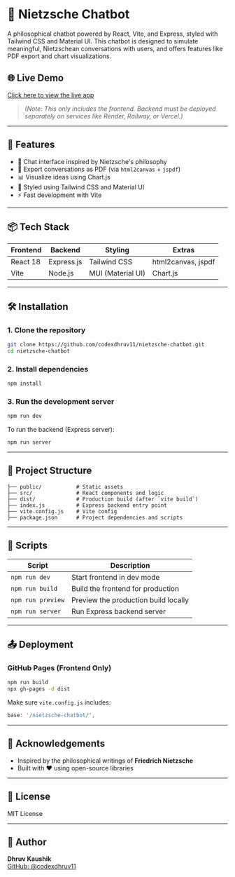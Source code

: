 # 🧠 Nietzsche Chatbot

A philosophical chatbot powered by React, Vite, and Express, styled with Tailwind CSS and Material UI. This chatbot is designed to simulate meaningful, Nietzschean conversations with users, and offers features like PDF export and chart visualizations.

## 🌐 Live Demo

[Click here to view the live app](https://codexdhruv11.github.io/nietzsche-chatbot/)

> *(Note: This only includes the frontend. Backend must be deployed separately on services like Render, Railway, or Vercel.)*

---

## 🚀 Features

- 💬 Chat interface inspired by Nietzsche's philosophy
- 🧾 Export conversations as PDF (via `html2canvas` + `jspdf`)
- 📊 Visualize ideas using Chart.js
- 🌈 Styled using Tailwind CSS and Material UI
- ⚡ Fast development with Vite

---

## 📦 Tech Stack

| Frontend    | Backend    | Styling         | Extras             |
|-------------|------------|------------------|---------------------|
| React 18    | Express.js | Tailwind CSS     | html2canvas, jspdf |
| Vite        | Node.js    | MUI (Material UI)| Chart.js           |

---

## 🛠️ Installation

### 1. Clone the repository

```bash
git clone https://github.com/codexdhruv11/nietzsche-chatbot.git
cd nietzsche-chatbot
```

### 2. Install dependencies

```bash
npm install
```

### 3. Run the development server

```bash
npm run dev
```

To run the backend (Express server):

```bash
npm run server
```

---

## 📁 Project Structure

```
├── public/           # Static assets
├── src/              # React components and logic
├── dist/             # Production build (after `vite build`)
├── index.js          # Express backend entry point
├── vite.config.js    # Vite config
├── package.json      # Project dependencies and scripts
```

---

## 📄 Scripts

| Script        | Description                      |
|---------------|----------------------------------|
| `npm run dev` | Start frontend in dev mode       |
| `npm run build` | Build the frontend for production |
| `npm run preview` | Preview the production build locally |
| `npm run server` | Run Express backend server     |

---

## 📤 Deployment

### GitHub Pages (Frontend Only)

```bash
npm run build
npx gh-pages -d dist
```

Make sure `vite.config.js` includes:

```js
base: '/nietzsche-chatbot/',
```

---

## 🙏 Acknowledgements

- Inspired by the philosophical writings of **Friedrich Nietzsche**
- Built with ❤️ using open-source libraries

---

## 📃 License

MIT License

---

## 👤 Author

**Dhruv Kaushik**  
[GitHub: @codexdhruv11](https://github.com/codexdhruv11)
